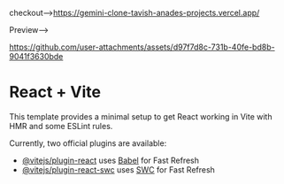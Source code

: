 checkout-->https://gemini-clone-tavish-anades-projects.vercel.app/

Preview-->



https://github.com/user-attachments/assets/d97f7d8c-731b-40fe-bd8b-9041f3630bde


# React + Vite

This template provides a minimal setup to get React working in Vite with HMR and some ESLint rules.

Currently, two official plugins are available:

- [@vitejs/plugin-react](https://github.com/vitejs/vite-plugin-react/blob/main/packages/plugin-react/README.md) uses [Babel](https://babeljs.io/) for Fast Refresh
- [@vitejs/plugin-react-swc](https://github.com/vitejs/vite-plugin-react-swc) uses [SWC](https://swc.rs/) for Fast Refresh
